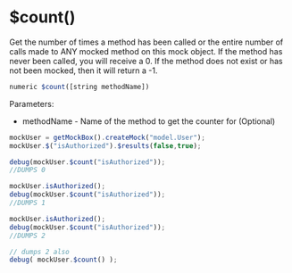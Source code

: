 # $count()

Get the number of times a method has been called or the entire number of calls made to ANY mocked method on this mock object. If the method has never been called, you will receive a 0. If the method does not exist or has not been mocked, then it will return a -1.

```javascript
numeric $count([string methodName])
```

Parameters:

* methodName - Name of the method to get the counter for (Optional)

```javascript
mockUser = getMockBox().createMock("model.User");
mockUser.$("isAuthorized").$results(false,true);

debug(mockUser.$count("isAuthorized"));
//DUMPS 0

mockUser.isAuthorized();
debug(mockUser.$count("isAuthorized"));
//DUMPS 1

mockUser.isAuthorized();
debug(mockUser.$count("isAuthorized"));
//DUMPS 2

// dumps 2 also
debug( mockUser.$count() );
```
